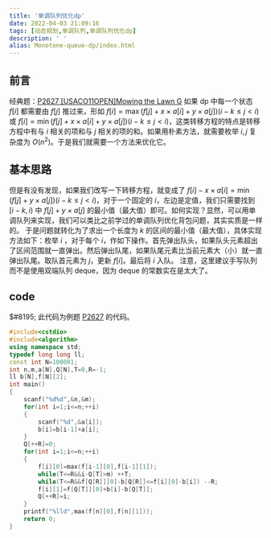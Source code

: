 ```yaml
---
title: '单调队列优化dp'
date: 2022-04-03 21:09:16
tags: [动态规划,单调队列,单调队列优化dp]
description: ' '
alias: Monotone-queue-dp/index.html
---
```


## 前言
经典题：[P2627 [USACO11OPEN]Mowing the Lawn G](https://www.luogu.com.cn/problem/P2627)
如果 dp 中每一个状态 $f[i]$ 都需要由 $f[j]$ 推过来，形如 $f[i]=\max(f[j]+x\times a[i]+y\times a[j])(i-k\leqslant j < i)$ 或 $f[i]=\min(f[j]+x\times a[i]+y\times a[j])(i-k\leqslant j < i)$，这类转移方程的特点是转移方程中有与 $i$ 相关的项和与 $j$ 相关的项的和。如果用朴素方法，就需要枚举 $i,j$ 复杂度为 $O(n^2)$。于是我们就需要一个方法来优化它。
## 基本思路
但是有没有发现，如果我们改写一下转移方程，就变成了 $f[i]-x\times a[i]=\min(f[j]+y\times a[j])(i-k\leqslant j < i)$，对于一个固定的 $i$，左边是定值，我们只需要找到 $[i-k,i)$ 中 $f[j]+y\times a[j]$ 的最小值（最大值）即可。如何实现？显然，可以用单调队列来实现，我们可以类比之前学过的单调队列优化背包问题，其实实质是一样的。
于是问题就转化为了求出一个长度为 $k$ 的区间的最小值（最大值），具体实现方法如下：枚举 $i$ ，对于每个 $i$，作如下操作。首先弹出队头，如果队头元素超出了区间范围就一直弹出。然后弹出队尾，如果队尾元素比当前元素大（小）就一直弹出队尾。取队首元素为 $j$，更新 $f[i]$。最后将 $i$ 入队。 
注意，这里建议手写队列而不是使用双端队列 deque，因为 deque 的常数实在是太大了。
## code
$#8195; 此代码为例题 [P2627](https://www.luogu.com.cn/problem/P2627) 的代码。
```cpp
#include<cstdio>
#include<algorithm>
using namespace std;
typedef long long ll;
const int N=100001;
int n,m,a[N],Q[N],T=0,R=-1;
ll b[N],f[N][2];
int main()
{
    scanf("%d%d",&n,&m);
    for(int i=1;i<=n;++i)
    {
        scanf("%d",&a[i]);
        b[i]=b[i-1]+a[i];
    }
    Q[++R]=0;
    for(int i=1;i<=n;++i)
    {
        f[i][0]=max(f[i-1][0],f[i-1][1]);
        while(T<=R&&i-Q[T]>m) ++T;
        while(T<=R&&f[Q[R]][0]-b[Q[R]]<=f[i][0]-b[i]) --R;
        f[i][1]=f[Q[T]][0]+b[i]-b[Q[T]];
        Q[++R]=i;
    }
    printf("%lld",max(f[n][0],f[n][1]));
    return 0;
}
```